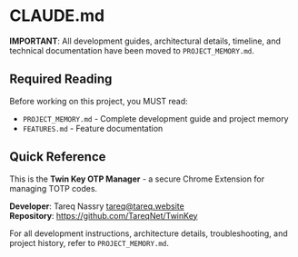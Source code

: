 # CLAUDE.md

**IMPORTANT**: All development guides, architectural details, timeline, and technical documentation have been moved to `PROJECT_MEMORY.md`.

## Required Reading

Before working on this project, you MUST read:
- `PROJECT_MEMORY.md` - Complete development guide and project memory
- `FEATURES.md` - Feature documentation

## Quick Reference

This is the **Twin Key OTP Manager** - a secure Chrome Extension for managing TOTP codes.

**Developer**: Tareq Nassry <tareq@tareq.website>  
**Repository**: https://github.com/TareqNet/TwinKey

For all development instructions, architecture details, troubleshooting, and project history, refer to `PROJECT_MEMORY.md`.